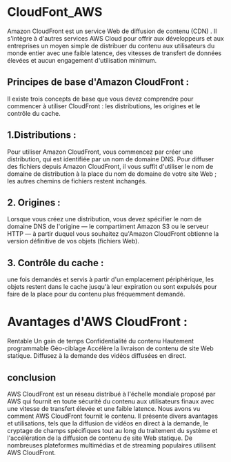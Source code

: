 # CloudFont_AWS

Amazon CloudFront est un service Web de diffusion de contenu (CDN) . Il s'intègre à d'autres services AWS Cloud pour offrir aux développeurs et aux entreprises un moyen simple de distribuer du contenu aux utilisateurs du monde entier avec une faible latence, des vitesses de transfert de données élevées et aucun engagement d'utilisation minimum.
## Principes de base d'Amazon CloudFront : 

Il existe trois concepts de base que vous devez comprendre pour commencer à utiliser CloudFront : les distributions, les origines et le contrôle du cache.

##  1.Distributions : 
Pour utiliser Amazon CloudFront, vous commencez par créer une distribution, qui est identifiée par un nom de domaine DNS. Pour diffuser des fichiers depuis Amazon CloudFront, il vous suffit d'utiliser le nom de domaine de distribution à la place du nom de domaine de votre site Web ; les autres chemins de fichiers restent inchangés.

## 2. Origines : 
Lorsque vous créez une distribution, vous devez spécifier le nom de domaine DNS de l'origine — le compartiment Amazon S3 ou le serveur HTTP — à partir duquel vous souhaitez qu'Amazon CloudFront obtienne la version définitive de vos objets (fichiers Web).

## 3. Contrôle du cache : 

une fois demandés et servis à partir d'un emplacement périphérique, les objets restent dans le cache jusqu'à leur expiration ou sont expulsés pour faire de la place pour du contenu plus fréquemment demandé.

# Avantages d'AWS CloudFront :

Rentable
Un gain de temps
Confidentialité du contenu
Hautement programmable
Géo-ciblage
Accélère la livraison de contenu de site Web statique.
Diffusez à la demande des vidéos diffusées en direct.



## conclusion 
AWS CloudFront est un réseau distribué à l'échelle mondiale proposé par AWS qui fournit en toute sécurité du contenu aux utilisateurs finaux avec une vitesse de transfert élevée et une faible latence. Nous avons vu comment AWS CloudFront fournit le contenu. Il présente divers avantages et utilisations, tels que la diffusion de vidéos en direct à la demande, le cryptage de champs spécifiques tout au long du traitement du système et l'accélération de la diffusion de contenu de site Web statique. De nombreuses plateformes multimédias et de streaming populaires utilisent AWS CloudFront.
